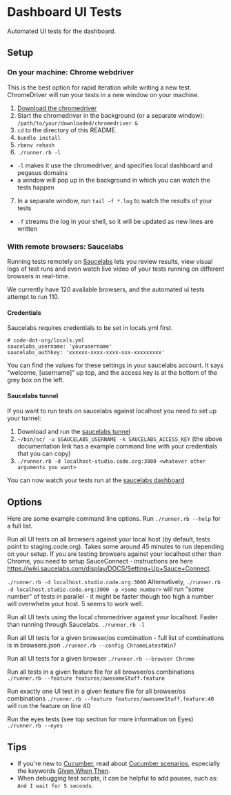 # Dashboard UI Tests

Automated UI tests for the dashboard.

## Setup

### On your machine: Chrome webdriver

This is the best option for rapid iteration while writing a new test. ChromeDriver will run your tests in a new window on your machine.

1. [Download the chromedriver](https://code.google.com/p/selenium/wiki/ChromeDriver)
2. Start the chromedriver in the background (or a separate window): `/path/to/your/downloaded/chromedriver &`
3. `cd` to the directory of this README.
4. `bundle install`
5. `rbenv rehash`
6. `./runner.rb -l`
  - `-l` makes it use the chromedriver, and specifies local dashboard and pegasus domains
  - a window will pop up in the background in which you can watch the tests happen
7. In a separate window, run `tail -f *.log` to watch the results of your tests
  - `-f` streams the log in your shell, so it will be updated as new lines are written

### With remote browsers: Saucelabs

Running tests remotely on [Saucelabs](https://saucelabs.com) lets you review results, view visual logs of test runs and even watch live video of your tests running on different browsers in real-time.

We currently have 120 available browsers, and the automated ui tests attempt to run 110.

#### Credentials

Saucelabs requires credentials to be set in locals.yml first.

````
# code-dot-org/locals.yml
saucelabs_username: 'yourusername'
saucelabs_authkey: 'xxxxxx-xxxx-xxxx-xxx-xxxxxxxxx'

````

You can find the values for these settings in your saucelabs account.  It says "welcome, [username]" up top, and the access key is at the bottom of the grey box on the left.

#### Saucelabs tunnel

If you want to run tests on saucelabs against localhost you need to set up your tunnel:

1. Download and run the [saucelabs tunnel](https://docs.saucelabs.com/reference/sauce-connect/)
2. `~/bin/sc/ -u $SAUCELABS_USERNAME -k SAUCELABS_ACCESS_KEY` (the above documentation link has a example command line with your credentials that you can copy)
3. `./runner.rb -d localhost-studio.code.org:3000 <whatever other arguments you want>`

You can now watch your tests run at the [saucelabs dashboard](https://saucelabs.com/beta/dashboard/tests)

## Options

Here are some example command line options.  Run `./runner.rb --help` for a full list.

Run all UI tests on all browsers against your local host (by default, tests point to staging.code.org). Takes some around 45 minutes to run depending on your setup. If you are testing browsers against your localhost other than Chrome, you need to setup SauceConnect - instructions are here https://wiki.saucelabs.com/display/DOCS/Setting+Up+Sauce+Connect.

`./runner.rb -d localhost.studio.code.org:3000`
Alternatively, `./runner.rb -d localhost.studio.code.org:3000 -p <some number>` will run "some number" of tests in parallel - it might be faster though too high a number will overwhelm your host. 5 seems to work well.

Run all UI tests using the local chromedriver against your localhost. Faster than running through Saucelabs.
`./runner.rb -l`

Run all UI tests for a given browser/os combination - full list of combinations is in browsers.json
`./runner.rb --config ChromeLatestWin7`

Run all UI tests for a given browser
`./runner.rb --browser Chrome`

Run all tests in a given feature file for all browser/os combinations
`./runner.rb --feature features/awesomeStuff.feature`

Run exactly one UI test in a given feature file for all browser/os combinations
`./runner.rb --feature features/awesomeStuff.feature:40` will run the feature on line 40

Run the eyes tests (see top section for more information on Eyes)
`./runner.rb --eyes`

## Tips

- If you're new to [Cucumber](http://cukes.info/), read about [Cucumber scenarios](https://github.com/cucumber/cucumber/wiki/Feature-Introduction), especially the keywords [Given When Then](https://github.com/cucumber/cucumber/wiki/Given-When-Then).
- When debugging test scripts, it can be helpful to add pauses, such as: `And I wait for 5 seconds`.
